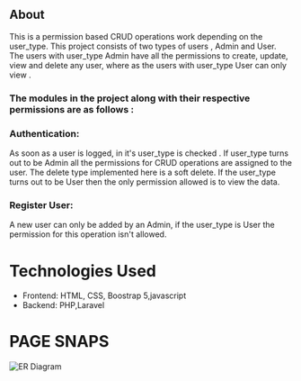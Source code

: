 ## About
<p>This is a permission based CRUD operations work depending on the user_type. This project consists of two types of users , Admin and User. The users with user_type Admin have all the permissions to create, update, view and delete any user, where as the users with user_type User can only view . </p>

### The modules in the project along with their respective permissions are as follows :
### Authentication:
As soon as a user is logged, in it's user_type is checked . If user_type turns out to be Admin all the permissions for CRUD operations are  assigned to the user. The delete type implemented here is a soft delete. If the user_type turns out to be User then the only permission allowed is to view the data.

### Register User:
A new user can only be added by an Admin, if the user_type is User the permission for this operation isn't allowed. 

# Technologies Used
* Frontend: HTML, CSS, Boostrap 5,javascript
* Backend: PHP,Laravel
# PAGE SNAPS
![ER  Diagram](snapshots/D.png)
